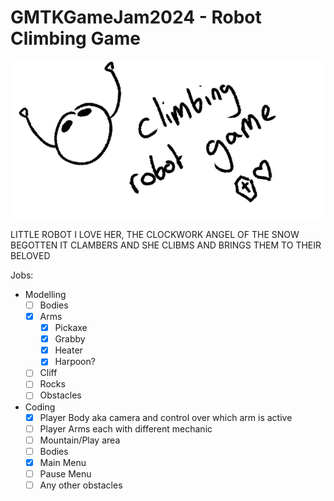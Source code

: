 # GMTKGameJam2024 - Robot Climbing Game
![drawing of a robot, the text robot climbing game is next to it with an icon of a coffin and a heart](robot.png)


LITTLE ROBOT I LOVE HER, THE CLOCKWORK ANGEL OF THE SNOW BEGOTTEN IT CLAMBERS AND SHE CLIBMS AND BRINGS THEM TO THEIR BELOVED


Jobs:
- Modelling
  - [ ] Bodies
  - [x] Arms
    - [x] Pickaxe
    - [x] Grabby
    - [x] Heater
    - [x] Harpoon?
  - [ ] Cliff
  - [ ] Rocks
  - [ ] Obstacles
- Coding
  - [x] Player Body aka camera and control over which arm is active
  - [ ] Player Arms each with different mechanic
  - [ ] Mountain/Play area
  - [ ] Bodies
  - [x] Main Menu
  - [ ] Pause Menu
  - [ ] Any other obstacles
